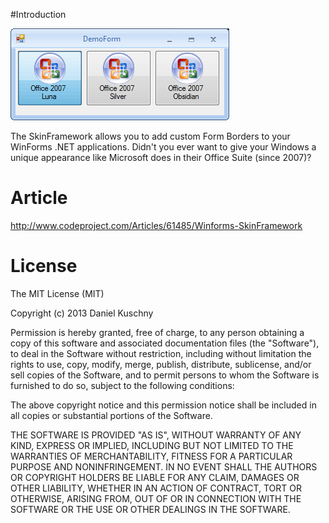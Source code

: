 #Introduction 

![Screenshot](Images/office07luna.png)

The SkinFramework allows you to add custom Form Borders to your WinForms .NET applications. Didn't you ever want to give your Windows a unique appearance like Microsoft does in their Office Suite (since 2007)?

# Article
http://www.codeproject.com/Articles/61485/Winforms-SkinFramework

# License
The MIT License (MIT)

Copyright (c) 2013 Daniel Kuschny

Permission is hereby granted, free of charge, to any person obtaining a copy of
this software and associated documentation files (the "Software"), to deal in
the Software without restriction, including without limitation the rights to
use, copy, modify, merge, publish, distribute, sublicense, and/or sell copies of
the Software, and to permit persons to whom the Software is furnished to do so,
subject to the following conditions:

The above copyright notice and this permission notice shall be included in all
copies or substantial portions of the Software.

THE SOFTWARE IS PROVIDED "AS IS", WITHOUT WARRANTY OF ANY KIND, EXPRESS OR
IMPLIED, INCLUDING BUT NOT LIMITED TO THE WARRANTIES OF MERCHANTABILITY, FITNESS
FOR A PARTICULAR PURPOSE AND NONINFRINGEMENT. IN NO EVENT SHALL THE AUTHORS OR
COPYRIGHT HOLDERS BE LIABLE FOR ANY CLAIM, DAMAGES OR OTHER LIABILITY, WHETHER
IN AN ACTION OF CONTRACT, TORT OR OTHERWISE, ARISING FROM, OUT OF OR IN
CONNECTION WITH THE SOFTWARE OR THE USE OR OTHER DEALINGS IN THE SOFTWARE.
